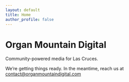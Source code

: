 ```yaml
---
layout: default
title: Home
author_profile: false
---
```


# Organ Mountain Digital

Community-powered media for Las Cruces.

We’re getting things ready. In the meantime, reach us at [contact@organmountaindigital.com](mailto:contact@organmountaindigital.com)
